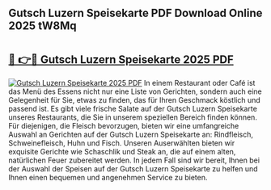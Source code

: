 ## Gutsch Luzern Speisekarte PDF Download Online 2025 tW8Mq

# <h2><a href="http://gc91mp.nevu.top/?p=Gutsch+Luzern+Speisekarte">🔗 👉🔴 Gutsch Luzern Speisekarte 2025 PDF</a></h2>

[![Gutsch Luzern Speisekarte 2025 PDF](https://i.imgur.com/dBaPXMq.png)](http://gc91mp.nevu.top/?p=Gutsch+Luzern+Speisekarte)
In einem Restaurant oder Café ist das Menü des Essens nicht nur eine Liste von Gerichten, sondern auch eine Gelegenheit für Sie, etwas zu finden, das für Ihren Geschmack köstlich und passend ist. Es gibt viele frische Salate auf der Gutsch Luzern Speisekarte unseres Restaurants, die Sie in unserem speziellen Bereich finden können. Für diejenigen, die Fleisch bevorzugen, bieten wir eine umfangreiche Auswahl an Gerichten auf der Gutsch Luzern Speisekarte an: Rindfleisch, Schweinefleisch, Huhn und Fisch. Unseren Auserwählten bieten wir exquisite Gerichte wie Schaschlik und Steak an, die auf einem alten, natürlichen Feuer zubereitet werden. In jedem Fall sind wir bereit, Ihnen bei der Auswahl der Speisen auf der Gutsch Luzern Speisekarte zu helfen und Ihnen einen bequemen und angenehmen Service zu bieten.
